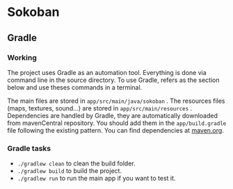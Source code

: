 # Sokoban

## Gradle

### Working

The project uses Gradle as an automation tool. Everything is done via command line in the source directory. 
To use Gradle, refers as the section below and use theses commands in a terminal.

The main files are stored in `app/src/main/java/sokoban` .
The resources files (maps, textures, sound...) are stored in `app/src/main/resources` .
Dependencies are handled by Gradle, they are automatically downloaded from mavenCentral repository. You should add them in the `app/build.gradle` file following the existing pattern. You can find dependencies at [maven.org](https://search.maven.org/).

### Gradle tasks

- `./gradlew clean` to clean the build folder.
- `./gradlew build` to build the project.
- `./gradlew run` to run the main app if you want to test it.
